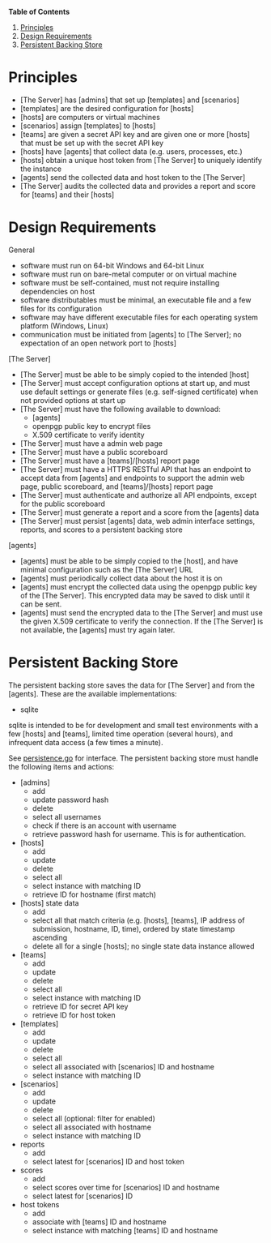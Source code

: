__Table of Contents__
1. [Principles](#principles)
1. [Design Requirements](#design-requirements)
1. [Persistent Backing Store](#persistent-backing-store)

# Principles

* [The Server] has [admins] that set up [templates] and [scenarios]
* [templates] are the desired configuration for [hosts]
* [hosts] are computers or virtual machines
* [scenarios] assign [templates] to [hosts]
* [teams] are given a secret API key and are given one or more [hosts] that must be set up with the secret API key
* [hosts] have [agents] that collect data (e.g. users, processes, etc.)
* [hosts] obtain a unique host token from [The Server] to uniquely identify the instance
* [agents] send the collected data and host token to the [The Server]
* [The Server] audits the collected data and provides a report and score for [teams] and their [hosts]

# Design Requirements
General
- software must run on 64-bit Windows and 64-bit Linux
- software must run on bare-metal computer or on virtual machine
- software must be self-contained, must not require installing dependencies on host
- software distributables must be minimal, an executable file and a few files for its configuration
- software may have different executable files for each operating system platform (Windows, Linux)
- communication must be initiated from [agents] to [The Server]; no expectation of an open network port to [hosts]

[The Server]
- [The Server] must be able to be simply copied to the intended [host]
- [The Server] must accept configuration options at start up, and must use default settings or generate files (e.g. self-signed certificate) when not provided options at start up
- [The Server] must have the following available to download:
  - [agents]
  - openpgp public key to encrypt files
  - X.509 certificate to verify identity
- [The Server] must have a admin web page
- [The Server] must have a public scoreboard
- [The Server] must have a [teams]/[hosts] report page
- [The Server] must have a HTTPS RESTful API that has an endpoint to accept data from [agents] and endpoints to support the admin web page, public scoreboard, and [teams]/[hosts] report page
- [The Server] must authenticate and authorize all API endpoints, except for the public scoreboard
- [The Server] must generate a report and a score from the [agents] data
- [The Server] must persist [agents] data, web admin interface settings, reports, and scores to a persistent backing store

[agents]
- [agents] must be able to be simply copied to the [host], and have minimal configuration such as the [The Server] URL
- [agents] must periodically collect data about the host it is on
- [agents] must encrypt the collected data using the openpgp public key of the [The Server]. This encrypted data may be saved to disk until it can be sent.
- [agents] must send the encrypted data to the [The Server] and must use the given X.509 certificate to verify the connection. If the [The Server] is not available, the [agents] must try again later.

# Persistent Backing Store
The persistent backing store saves the data for [The Server] and from the [agents]. These are the available implementations:

- sqlite

sqlite is intended to be for development and small test environments with a few [hosts] and [teams], limited time operation (several hours), and infrequent data access (a few times a minute).

See [persistence.go](server/persistence.go) for interface. The persistent backing store must handle the following items and actions:

- [admins]
  - add
  - update password hash
  - delete
  - select all usernames
  - check if there is an account with username
  - retrieve password hash for username. This is for authentication.
- [hosts]
  - add
  - update
  - delete
  - select all
  - select instance with matching ID
  - retrieve ID for hostname (first match)
- [hosts] state data
  - add
  - select all that match criteria (e.g. [hosts], [teams], IP address of submission, hostname, ID, time), ordered by state timestamp ascending
  - delete all for a single [hosts]; no single state data instance allowed
- [teams]
  - add
  - update
  - delete
  - select all
  - select instance with matching ID
  - retrieve ID for secret API key
  - retrieve ID for host token
- [templates]
  - add
  - update
  - delete
  - select all
  - select all associated with [scenarios] ID and hostname
  - select instance with matching ID
- [scenarios]
  - add
  - update
  - delete
  - select all (optional: filter for enabled)
  - select all associated with hostname
  - select instance with matching ID
- reports
  - add
  - select latest for [scenarios] ID and host token
- scores
  - add
  - select scores over time for [scenarios] ID and hostname
  - select latest for [scenarios] ID
- host tokens
  - add
  - associate with [teams] ID and hostname
  - select instance with matching [teams] ID and hostname
